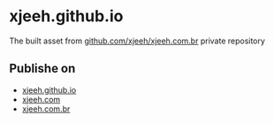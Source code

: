# xjeeh.github.io

The built asset from [github.com/xjeeh/xjeeh.com.br](https://github.com/xjeeh/xjeeh.com.br) private repository


## Publishe on

- [xjeeh.github.io](https://xjeeh.github.io)
- [xjeeh.com](https://xjeeh.com)
- [xjeeh.com.br](https://xjeeh.com.br)
